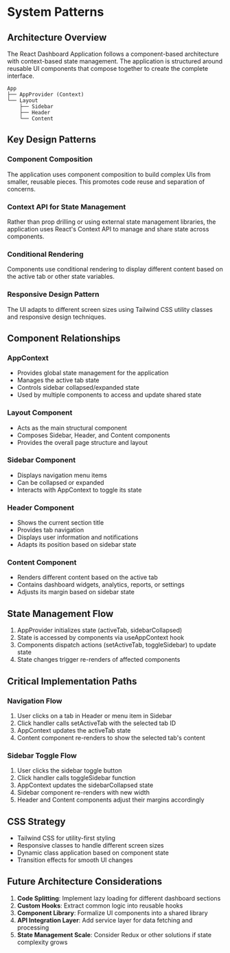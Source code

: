# System Patterns

## Architecture Overview
The React Dashboard Application follows a component-based architecture with context-based state management. The application is structured around reusable UI components that compose together to create the complete interface.

```
App
├── AppProvider (Context)
└── Layout
    ├── Sidebar
    ├── Header
    └── Content
```

## Key Design Patterns

### Component Composition
The application uses component composition to build complex UIs from smaller, reusable pieces. This promotes code reuse and separation of concerns.

### Context API for State Management
Rather than prop drilling or using external state management libraries, the application uses React's Context API to manage and share state across components.

### Conditional Rendering
Components use conditional rendering to display different content based on the active tab or other state variables.

### Responsive Design Pattern
The UI adapts to different screen sizes using Tailwind CSS utility classes and responsive design techniques.

## Component Relationships

### AppContext
- Provides global state management for the application
- Manages the active tab state
- Controls sidebar collapsed/expanded state
- Used by multiple components to access and update shared state

### Layout Component
- Acts as the main structural component
- Composes Sidebar, Header, and Content components
- Provides the overall page structure and layout

### Sidebar Component
- Displays navigation menu items
- Can be collapsed or expanded
- Interacts with AppContext to toggle its state

### Header Component
- Shows the current section title
- Provides tab navigation
- Displays user information and notifications
- Adapts its position based on sidebar state

### Content Component
- Renders different content based on the active tab
- Contains dashboard widgets, analytics, reports, or settings
- Adjusts its margin based on sidebar state

## State Management Flow
1. AppProvider initializes state (activeTab, sidebarCollapsed)
2. State is accessed by components via useAppContext hook
3. Components dispatch actions (setActiveTab, toggleSidebar) to update state
4. State changes trigger re-renders of affected components

## Critical Implementation Paths

### Navigation Flow
1. User clicks on a tab in Header or menu item in Sidebar
2. Click handler calls setActiveTab with the selected tab ID
3. AppContext updates the activeTab state
4. Content component re-renders to show the selected tab's content

### Sidebar Toggle Flow
1. User clicks the sidebar toggle button
2. Click handler calls toggleSidebar function
3. AppContext updates the sidebarCollapsed state
4. Sidebar component re-renders with new width
5. Header and Content components adjust their margins accordingly

## CSS Strategy
- Tailwind CSS for utility-first styling
- Responsive classes to handle different screen sizes
- Dynamic class application based on component state
- Transition effects for smooth UI changes

## Future Architecture Considerations
1. **Code Splitting**: Implement lazy loading for different dashboard sections
2. **Custom Hooks**: Extract common logic into reusable hooks
3. **Component Library**: Formalize UI components into a shared library
4. **API Integration Layer**: Add service layer for data fetching and processing
5. **State Management Scale**: Consider Redux or other solutions if state complexity grows
